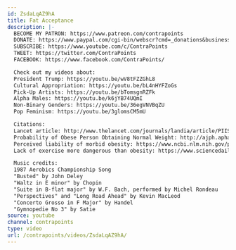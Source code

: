 ```yaml
---
id: ZsdaLqAZ9hA
title: Fat Acceptance
description: |-
  BECOME MY PATRON: https://www.patreon.com/contrapoints
  DONATE: https://www.paypal.com/cgi-bin/webscr?cmd=_donations&business=QAXL4AUZAQY7C&lc=US&item_name=ContraPoints&currency_code=USD&bn=PP%2dDonationsBF%3abtn_donateCC_LG%2egif%3aNonHosted
  SUBSCRIBE: https://www.youtube.com/c/ContraPoints
  TWEET: https://twitter.com/ContraPoints
  FACEBOOK: https://www.facebook.com/ContraPoints/

  Check out my videos about:
  President Trump: https://youtu.be/wV8tFZZGhL8
  Cultural Appropriation: https://youtu.be/bL4nHYFZoGs
  Pick-Up Artists: https://youtu.be/bTomsgnRZFk
  Alpha Males: https://youtu.be/k6jYB74UQmI
  Non-Binary Genders: https://youtu.be/36egVNVBqZU
  Pop Feminism: https://youtu.be/3glomsCM5mU

  Citations:
  Lancet article: http://www.thelancet.com/journals/landia/article/PIIS2213-8587(15)00009-1/fulltext
  Probability of Obese Person Obtaining Normal Weight: http://ajph.aphapublications.org/doi/pdf/10.2105/AJPH.2015.302773
  Perceived liability of morbid obesity: https://www.ncbi.nlm.nih.gov/pubmed/1835716
  Lack of exercise more dangerous than obesity: https://www.sciencedaily.com/releases/2015/01/150114143118.htm

  Music credits:
  1987 Aerobics Championship Song
  "Busted" by John Deley
  "Waltz in E minor" by Chopin
  "Suite in B-flat major" by W.F. Bach, performed by Michel Rondeau
  "Perspectives" and "Long Road Ahead" by Kevin MacLeod
  "Concerto Grosso in F Major" by Handel
  "Gymnopedie No 3" by Satie
source: youtube
channel: contrapoints
type: video
url: /contrapoints/videos/ZsdaLqAZ9hA/
---
```


